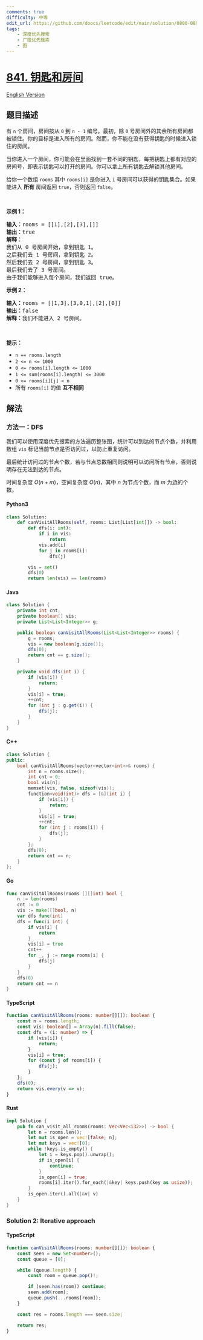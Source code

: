 ```yaml
---
comments: true
difficulty: 中等
edit_url: https://github.com/doocs/leetcode/edit/main/solution/0800-0899/0841.Keys%20and%20Rooms/README.md
tags:
    - 深度优先搜索
    - 广度优先搜索
    - 图
---
```


<!-- problem:start -->

# [841. 钥匙和房间](https://leetcode.cn/problems/keys-and-rooms)

[English Version](/solution/0800-0899/0841.Keys%20and%20Rooms/README_EN.md)

## 题目描述

<!-- description:start -->

<p>有 <code>n</code> 个房间，房间按从 <code>0</code> 到 <code>n - 1</code> 编号。最初，除 <code>0</code> 号房间外的其余所有房间都被锁住。你的目标是进入所有的房间。然而，你不能在没有获得钥匙的时候进入锁住的房间。</p>

<p>当你进入一个房间，你可能会在里面找到一套不同的钥匙，每把钥匙上都有对应的房间号，即表示钥匙可以打开的房间。你可以拿上所有钥匙去解锁其他房间。</p>

<p>给你一个数组 <code>rooms</code> 其中 <code>rooms[i]</code> 是你进入 <code>i</code> 号房间可以获得的钥匙集合。如果能进入 <strong>所有</strong> 房间返回 <code>true</code>，否则返回 <code>false</code>。</p>

<p>&nbsp;</p>

<ol>
</ol>

<p><strong>示例 1：</strong></p>

<pre>
<strong>输入：</strong>rooms = [[1],[2],[3],[]]
<strong>输出：</strong>true
<strong>解释：</strong>
我们从 0 号房间开始，拿到钥匙 1。
之后我们去 1 号房间，拿到钥匙 2。
然后我们去 2 号房间，拿到钥匙 3。
最后我们去了 3 号房间。
由于我们能够进入每个房间，我们返回 true。
</pre>

<p><strong>示例 2：</strong></p>

<pre>
<strong>输入：</strong>rooms = [[1,3],[3,0,1],[2],[0]]
<strong>输出：</strong>false
<strong>解释：</strong>我们不能进入 2 号房间。
</pre>

<p>&nbsp;</p>

<p><strong>提示：</strong></p>

<ul>
	<li><code>n == rooms.length</code></li>
	<li><code>2 &lt;= n &lt;= 1000</code></li>
	<li><code>0 &lt;= rooms[i].length &lt;= 1000</code></li>
	<li><code>1 &lt;= sum(rooms[i].length) &lt;= 3000</code></li>
	<li><code>0 &lt;= rooms[i][j] &lt; n</code></li>
	<li>所有 <code>rooms[i]</code> 的值 <strong>互不相同</strong></li>
</ul>

<!-- description:end -->

## 解法

<!-- solution:start -->

### 方法一：DFS

我们可以使用深度优先搜索的方法遍历整张图，统计可以到达的节点个数，并利用数组 `vis` 标记当前节点是否访问过，以防止重复访问。

最后统计访问过的节点个数，若与节点总数相同则说明可以访问所有节点，否则说明存在无法到达的节点。

时间复杂度 $O(n + m)$，空间复杂度 $O(n)$，其中 $n$ 为节点个数，而 $m$ 为边的个数。

<!-- tabs:start -->

#### Python3

```python
class Solution:
    def canVisitAllRooms(self, rooms: List[List[int]]) -> bool:
        def dfs(i: int):
            if i in vis:
                return
            vis.add(i)
            for j in rooms[i]:
                dfs(j)

        vis = set()
        dfs(0)
        return len(vis) == len(rooms)
```

#### Java

```java
class Solution {
    private int cnt;
    private boolean[] vis;
    private List<List<Integer>> g;

    public boolean canVisitAllRooms(List<List<Integer>> rooms) {
        g = rooms;
        vis = new boolean[g.size()];
        dfs(0);
        return cnt == g.size();
    }

    private void dfs(int i) {
        if (vis[i]) {
            return;
        }
        vis[i] = true;
        ++cnt;
        for (int j : g.get(i)) {
            dfs(j);
        }
    }
}
```

#### C++

```cpp
class Solution {
public:
    bool canVisitAllRooms(vector<vector<int>>& rooms) {
        int n = rooms.size();
        int cnt = 0;
        bool vis[n];
        memset(vis, false, sizeof(vis));
        function<void(int)> dfs = [&](int i) {
            if (vis[i]) {
                return;
            }
            vis[i] = true;
            ++cnt;
            for (int j : rooms[i]) {
                dfs(j);
            }
        };
        dfs(0);
        return cnt == n;
    }
};
```

#### Go

```go
func canVisitAllRooms(rooms [][]int) bool {
	n := len(rooms)
	cnt := 0
	vis := make([]bool, n)
	var dfs func(int)
	dfs = func(i int) {
		if vis[i] {
			return
		}
		vis[i] = true
		cnt++
		for _, j := range rooms[i] {
			dfs(j)
		}
	}
	dfs(0)
	return cnt == n
}
```

#### TypeScript

```ts
function canVisitAllRooms(rooms: number[][]): boolean {
    const n = rooms.length;
    const vis: boolean[] = Array(n).fill(false);
    const dfs = (i: number) => {
        if (vis[i]) {
            return;
        }
        vis[i] = true;
        for (const j of rooms[i]) {
            dfs(j);
        }
    };
    dfs(0);
    return vis.every(v => v);
}
```

#### Rust

```rust
impl Solution {
    pub fn can_visit_all_rooms(rooms: Vec<Vec<i32>>) -> bool {
        let n = rooms.len();
        let mut is_open = vec![false; n];
        let mut keys = vec![0];
        while !keys.is_empty() {
            let i = keys.pop().unwrap();
            if is_open[i] {
                continue;
            }
            is_open[i] = true;
            rooms[i].iter().for_each(|&key| keys.push(key as usize));
        }
        is_open.iter().all(|&v| v)
    }
}
```

<!-- tabs:end -->

<!-- solution:end -->

<!-- solution:start -->

### Solution 2: Iterative approach

<!-- tabs:start -->

#### TypeScript

```ts
function canVisitAllRooms(rooms: number[][]): boolean {
    const seen = new Set<number>();
    const queue = [0];

    while (queue.length) {
        const room = queue.pop()!;

        if (seen.has(room)) continue;
        seen.add(room);
        queue.push(...rooms[room]);
    }

    const res = rooms.length === seen.size;

    return res;
}
```

<!-- tabs:end -->

<!-- solution:end -->

<!-- problem:end -->
